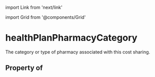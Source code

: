 import Link from 'next/link'
  
import Grid from '@components/Grid'

# healthPlanPharmacyCategory

The category or type of pharmacy associated with this cost sharing.

## Property of




